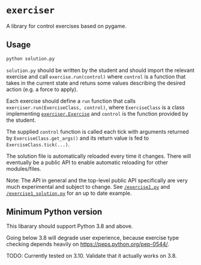 # `exerciser`

A library for control exercises based on pygame.

## Usage

```bash
python solution.py
```

`solution.py` should be written by the student and should import the relevant exercise and call `exercise.run(control)` where `control` is a function that takes in the current state and retuns some values describing the desired action (e.g. a force to apply).

Each exercise should define a `run` function that calls `exerciser.run(ExerciseClass, control)`, where `ExerciseClass` is a class implementing [`exerciser.Exercise`](/exerciser/shared.py) and `control` is the function provided by the student.

The supplied `control` function is called each tick with arguments returned by `ExerciseClass.get_args()` and its return value is fed to `ExerciseClass.tick(...)`.

The solution file is automatically reloaded every time it changes. There will eventually be a public API to enable automatic reloading for other modules/files.

Note: The API in general and the top-level public API specifically are very much experimental and subject to change. See [`/exercise1.py`](/exercise1.py) and [`/exercise1_solution.py`](/exercise1_solution.py) for an up to date example.

## Minimum Python version

This libarary should support Python 3.8 and above.

Going below 3.8 will degrade user experience, because exercise type checking depends heavily on https://peps.python.org/pep-0544/.

TODO: Currently tested on 3.10. Validate that it actually works on 3.8.
